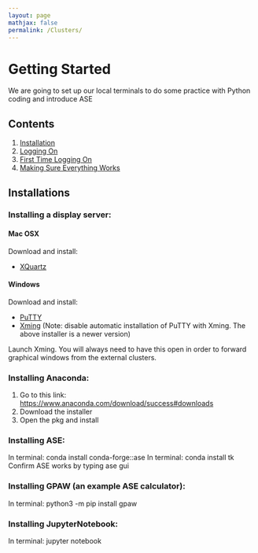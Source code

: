 ```yaml
---
layout: page
mathjax: false 
permalink: /Clusters/
---
```


# Getting Started
We are going to set up our local terminals to do some practice with Python coding and introduce ASE

## Contents
1. [Installation](#installation)
2. [Logging On](#logging)
3. [First Time Logging On](#first-time)
4. [Making Sure Everything Works](#testing)

<a name='installation'></a>

## Installations
### Installing a display server:
#### Mac OSX
Download and install:

* [XQuartz](http://www.xquartz.org/)

#### Windows

Download and install:

* [PuTTY](http://www.putty.org/)
* [Xming](http://sourceforge.net/projects/xming/) (Note: disable automatic installation of PuTTY with Xming. The above installer is a newer version)

Launch Xming. You will always need to have this open in order to forward graphical windows from the external clusters.

### Installing Anaconda:
1. Go to this link: https://www.anaconda.com/download/success#downloads
2. Download the installer
3. Open the pkg and install

### Installing ASE:
In terminal: conda install conda-forge::ase
In terminal: conda install tk
Confirm ASE works by typing ase gui

### Installing GPAW (an example ASE calculator):
In terminal: python3 -m pip install gpaw

### Installing JupyterNotebook:
In terminal: jupyter notebook

<a name='logging'></a>


